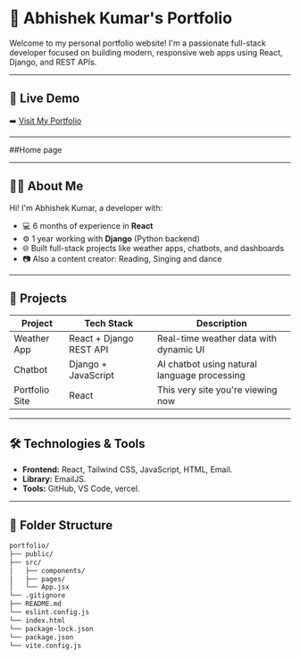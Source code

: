 # 🌟 Abhishek Kumar's Portfolio

Welcome to my personal portfolio website! I'm a passionate full-stack developer focused on building modern, responsive web apps using React, Django, and REST APIs.

---

## 🔗 Live Demo

➡️ [Visit My Portfolio](https://abhishekkumar-lovat.vercel.app/)

---
##Home page

---
## 🧑‍💻 About Me

Hi! I'm Abhishek Kumar, a developer with:
- 💻 6 months of experience in **React**
- ⚙️ 1 year working with **Django** (Python backend)
- 🌐 Built full-stack projects like weather apps, chatbots, and dashboards
- 📷 Also a content creator: Reading, Singing and dance

---

## 🚀 Projects

| Project         | Tech Stack              | Description                                      |
|----------------|-------------------------|--------------------------------------------------|
| Weather App     | React + Django REST API | Real-time weather data with dynamic UI           |
| Chatbot         | Django + JavaScript     | AI chatbot using natural language processing     |
| Portfolio Site  | React                   | This very site you're viewing now                |

---

## 🛠️ Technologies & Tools

- **Frontend:** React, Tailwind CSS, JavaScript, HTML, Email.
- **Library:** EmailJS.
- **Tools:** GitHub, VS Code, vercel.

---

## 📂 Folder Structure

```bash
portfolio/
├── public/
├── src/
│   ├── components/
│   ├── pages/
│   └── App.jsx
└── .gitignore
├── README.md
└── eslint.config.js
└── index.html
└── package-lock.json
└── package.json
└── vite.config.js
